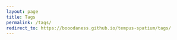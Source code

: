 ```yaml
---
layout: page
title: Tags
permalink: /tags/
redirect_to: https://booodaness.github.io/tempus-spatium/tags/
---
```

